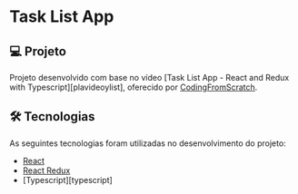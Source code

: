 # Task List App

## 💻 Projeto

Projeto desenvolvido com base no vídeo [Task List App - React and Redux with Typescript][plavideoylist], oferecido por [CodingFromScratch][channel].

## 🛠 Tecnologias

As seguintes tecnologias foram utilizadas no desenvolvimento do projeto:

- [React][react]
- [React Redux][react-redux]
- [Typescript][typescript]

[video]: https://www.youtube.com/watch?v=uymkMrlbAR8
[channel]: https://www.youtube.com/channel/UCS2UjgEPEybOx1toY7aKRJg
[react]: https://reactjs.org/
[react-redux]: https://react-redux.js.org/
[firebase]: https://www.typescriptlang.org/

